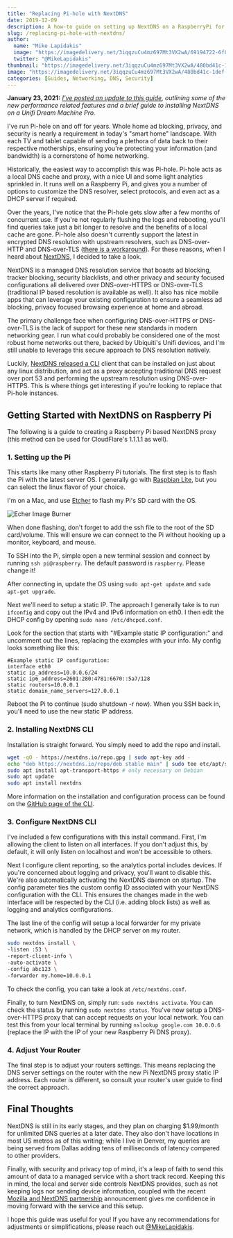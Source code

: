 ```yaml
---
title: "Replacing Pi-hole with NextDNS"
date: 2019-12-09
description: A how-to guide on setting up NextDNS on a RaspberryPi for your home network.
slug: /replacing-pi-hole-with-nextdns/
author:
  name: "Mike Lapidakis"
  image: "https://imagedelivery.net/3iqqzuCu4mz697Mt3VX2wA/69194722-6f88-4268-402b-a24f5c3daf00/tiny"
  twitter: "@MikeLapidakis"
thumbnail: "https://imagedelivery.net/3iqqzuCu4mz697Mt3VX2wA/480bd41c-1def-4af0-4371-c3994afb0e00/thumbnail"
image: "https://imagedelivery.net/3iqqzuCu4mz697Mt3VX2wA/480bd41c-1def-4af0-4371-c3994afb0e00/hero"
categories: [Guides, Networking, DNS, Security]
---
```


**January 23, 2021:** _[I’ve posted an update to this guide](/nextdns-cacheing-unifi-dream-machine/), outlining some of the new performance related features and a brief guide to installing NextDNS on a Unifi Dream Machine Pro._

I've run Pi-hole on and off for years. Whole home ad blocking, privacy, and security is nearly a requirement in today's "smart home" landscape. With each TV and tablet capable of sending a plethora of data back to their respective motherships, ensuring you're protecting your information (and bandwidth) is a cornerstone of home networking.

Historically, the easiest way to accomplish this was Pi-hole. Pi-hole acts as a local DNS cache and proxy, with a nice UI and some light analytics sprinkled in. It runs well on a Raspberry Pi, and gives you a number of options to customize the DNS resolver, select protocols, and even act as a DHCP server if required.

Over the years, I've notice that the Pi-hole gets slow after a few months of concurrent use. If you're not regularly flushing the logs and rebooting, you'll find queries take just a bit longer to resolve and the benefits of a local cache are gone. Pi-hole also doesn't currently support the latest in encrypted DNS resolution with upstream resolvers, such as DNS-over-HTTP and DNS-over-TLS ([there is a workaround](https://docs.pi-hole.net/guides/dns-over-https/)). For these reasons, when I heard about [NextDNS](https://nextdns.io/), I decided to take a look.

NextDNS is a managed DNS resolution service that boasts ad blocking, tracker blocking, security blacklists, and other privacy and security focused configurations all delivered over DNS-over-HTTPS or DNS-over-TLS (traditional IP based resolution is available as well). It also has nice mobile apps that can leverage your existing configuration to ensure a seamless ad blocking, privacy focused browsing experience at home and abroad.

The primary challenge face when configuring DNS-over-HTTPS or DNS-over-TLS is the lack of support for these new standards in modern networking gear. I run what could probably be considered one of the most robust home networks out there, backed by Ubiquiti's Unifi devices, and I'm still unable to leverage this secure approach to DNS resolution natively.

Luckily, [NextDNS released a CLI](https://github.com/nextdns/nextdns) client that can be installed on just about any linux distribution, and act as a proxy accepting traditional DNS request over port 53 and performing the upstream resolution using DNS-over-HTTPS. This is where things get interesting if you're looking to replace that Pi-hole instances.

## Getting Started with NextDNS on Raspberry Pi

The following is a guide to creating a Raspberry Pi based NextDNS proxy (this method can be used for CloudFlare's 1.1.1.1 as well).

### 1. Setting up the Pi

This starts like many other Raspberry Pi tutorials. The first step is to flash the Pi with the latest server OS. I generally go with [Raspbian Lite](https://www.raspberrypi.org/downloads/raspbian/), but you can select the linux flavor of your choice.

I'm on a Mac, and use [Etcher](https://www.balena.io/etcher/) to flash my Pi's SD card with the OS.

![Echer Image Burner](https://imagedelivery.net/3iqqzuCu4mz697Mt3VX2wA/edfd4de9-c29e-4189-f115-4e8bf28ea600/thumbnail)

When done flashing, don't forget to add the ssh file to the root of the SD card/volume. This will ensure we can connect to the Pi without hooking up a monitor, keyboard, and mouse.

To SSH into the Pi, simple open a new terminal session and connect by running `ssh pi@raspberry`. The default password is `raspberry`. Please change it!

After connecting in, update the OS using `sudo apt-get update` and `sudo apt-get upgrade`.

Next we'll need to setup a static IP. The approach I generally take is to run `ifconfig` and copy out the IPv4 and IPv6 information on eth0. I then edit the DHCP config by opening `sudo nano /etc/dhcpcd.conf`.

Look for the section that starts with "#Example static IP configuration:" and uncomment out the lines, replacing the examples with your info. My config looks something like this:

```text
#Example static IP configuration:
interface eth0
static ip_address=10.0.0.6/24
static ip6_address=2601:280:4781:6670::5a7/128
static routers=10.0.0.1
static domain_name_servers=127.0.0.1
```

Reboot the Pi to continue (sudo shutdown -r now). When you SSH back in, you'll need to use the new static IP address.

### 2. Installing NextDNS CLI

Installation is straight forward. You simply need to add the repo and install.

```bash
wget -qO - https://nextdns.io/repo.gpg | sudo apt-key add -
echo "deb https://nextdns.io/repo/deb stable main" | sudo tee etc/apt/sources.list.d/nextdns.list
sudo apt install apt-transport-https # only necessary on Debian
sudo apt update
sudo apt install nextdns
```

More information on the installation and configuration process can be found on the [GitHub page of the CLI](https://github.com/nextdns/nextdns).

### 3. Configure NextDNS CLI

I've included a few configurations with this install command. First, I'm allowing the client to listen on all interfaces. If you don't adjust this, by default, it will only listen on localhost and won't be accessible to others.

Next I configure client reporting, so the analytics portal includes devices. If you're concerned about logging and privacy, you'll want to disable this. We're also automatically activating the NextDNS daemon on startup. The config parameter ties the custom config ID associated with your NextDNS configuration with the CLI. This ensures the changes made in the web interface will be respected by the CLI (i.e. adding block lists) as well as logging and analytics configurations.

The last line of the config will setup a local forwarder for my private network, which is handled by the DHCP server on my router.

```bash
sudo nextdns install \
-listen :53 \
-report-client-info \
-auto-activate \
-config abc123 \
-forwarder my.home=10.0.0.1
```

To check the config, you can take a look at `/etc/nextdns.conf`.

Finally, to turn NextDNS on, simply run: `sudo nextdns activate`. You can check the status by running `sudo nextdns status`. You've now setup a DNS-over-HTTPS proxy that can accept requests on your local network. You can test this from your local terminal by running `nslookup google.com 10.0.0.6` (replace the IP with the IP of your new Raspberry Pi DNS proxy).

### 4. Adjust Your Router

The final step is to adjust your routers settings. This means replacing the DNS server settings on the router with the new Pi NextDNS proxy static IP address. Each router is different, so consult your router's user guide to find the correct approach.

## Final Thoughts

NextDNS is still in its early stages, and they plan on charging $1.99/month for unlimited DNS queries at a later date. They also don't have locations in most US metros as of this writing; while I live in Denver, my queries are being served from Dallas adding tens of milliseconds of latency compared to other providers.

Finally, with security and privacy top of mind, it's a leap of faith to send this amount of data to a managed service with a short track record. Keeping this in mind, the local and server side controls NextDNS provides, such as not keeping logs nor sending device information, coupled with the recent [Mozilla and NextDNS partnership](https://blog.mozilla.org/blog/2019/12/17/firefox-announces-new-partner-in-delivering-private-and-secure-dns-services-to-users/) announcement gives me confidence in moving forward with the service and this setup.

I hope this guide was useful for you! If you have any recommendations for adjustments or simplifications, please reach out [@MikeLapidakis](https://twitter.com/MikeLapidakis).
